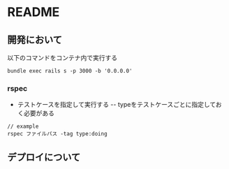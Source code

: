 # README


## 開発において


以下のコマンドをコンテナ内で実行する
```
bundle exec rails s -p 3000 -b '0.0.0.0'
```

### rspec

- テストケースを指定して実行する
-- typeをテストケースごとに指定しておく必要がある

```
// example
rspec ファイルパス -tag type:doing
```

## デプロイについて


